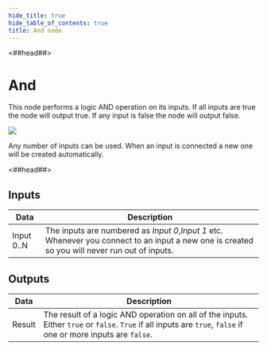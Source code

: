 ```yaml
---
hide_title: true
hide_table_of_contents: true
title: And node
---
```


<##head##>

# And

This node performs a logic AND operation on its inputs. If all inputs are <span className="ndl-data">true</span> the node will output <span className="ndl-data">true</span>. If any input is <span className="ndl-data">false</span> the node will output <span className="ndl-data">false</span>.

<div className="ndl-image-with-background l">

![](/nodes/logic/and/and_node.png)

</div>

Any number of inputs can be used. When an input is connected a new one will be created automatically.

<##head##>

## Inputs

| Data                                         | Description                                                                                                                                    |
| -------------------------------------------- | ---------------------------------------------------------------------------------------------------------------------------------------------- |
| <span className="ndl-data">Input 0..N</span> | The inputs are numbered as _Input 0_,_Input 1_ etc. Whenever you connect to an input a new one is created so you will never run out of inputs. |

## Outputs

| Data                                     | Description                                                                                                                                                     |
| ---------------------------------------- | --------------------------------------------------------------------------------------------------------------------------------------------------------------- |
| <span className="ndl-data">Result</span> | The result of a logic AND operation on all of the inputs. Either `true` or `false`. `True` if all inputs are `true`, `false` if one or more inputs are `false`. |
